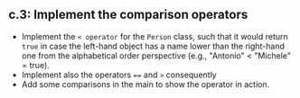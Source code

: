 ## c.3: Implement the comparison operators

- Implement the `< operator` for the `Person` class, such that it would return
  `true` in case the left-hand object has a name lower than the right-hand one
  from the alphabetical order perspective (e.g., "Antonio" < "Michele" = true). 
- Implement also the operators `==` and `>` consequently
- Add some comparisons in the main to show the operator in action.

